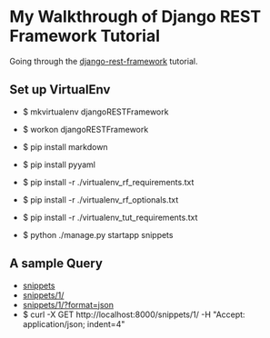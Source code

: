 # My Walkthrough of Django REST Framework Tutorial

Going through the [django-rest-framework][tut] tutorial.

## Set up VirtualEnv
- $ mkvirtualenv djangoRESTFramework
- $ workon djangoRESTFramework
- $ pip install markdown
- $ pip install pyyaml
- $ pip install -r ./virtualenv_rf_requirements.txt 
- $ pip install -r ./virtualenv_rf_optionals.txt 

- $ pip install -r ./virtualenv_tut_requirements.txt

- $ python ./manage.py startapp snippets

## A sample Query
- [snippets][snip1]
- [snippets/1/][snip2]
- [snippets/1/?format=json][snip3]
- $ curl -X GET http://localhost:8000/snippets/1/ -H "Accept: application/json; indent=4"

[snip1]: http://localhost:8000/snippets/
[snip2]: http://localhost:8000/snippets/1/
[snip3]: http://localhost:8000/snippets/1/?format=json
[tut]: http://django-rest-framework.org/tutorial/1-serialization.html